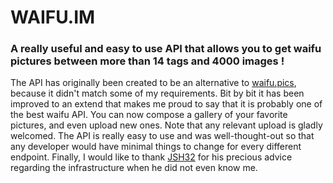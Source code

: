 # WAIFU.IM
### A really useful and easy to use API that allows you to get waifu pictures between more than 14 tags and 4000 images !

The API has originally been created to be an alternative to [waifu.pics](https://waifu.pics), because it didn't match some of my requirements. Bit by bit it has been improved to an extend that makes me proud to say that it is probably one of the best waifu API. You can now compose a gallery of your favorite pictures, and even upload new ones. Note that any relevant upload is gladly welcomed. The API is really easy to use and was well-thought-out so that any developer would have minimal things to change for every different endpoint. Finally, I would like to thank [JSH32](https://github.com/JSH32) for his precious advice regarding the infrastructure when he did not even know me.
